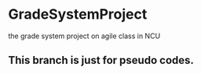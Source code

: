 # GradeSystemProject
the grade system project on agile class in NCU

## This branch is just for pseudo codes.

